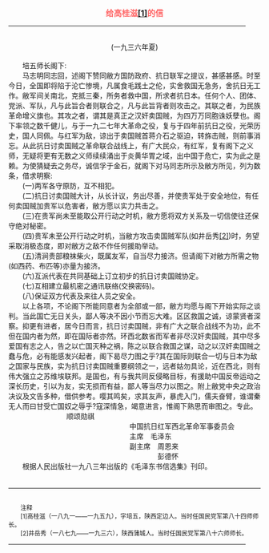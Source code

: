 <center><FONT style="FONT-SIZE: 12pt" COLOR="#FF6666"><B>给高桂滋<a href="#tail">[1]</a>的信</B></center></FONT>
<HR color="#EE9B73" size="1" width="94%">
<BR>
<center>(一九三六年夏)</center>
<BR>
　　培五师长阁下:
<BR>
　　马志明同志回，述阁下赞同敝方国防政府、抗日联军之提议，甚感甚感。时至今日，全国即将陷于沦亡惨境，凡属食毛践土之伦，实舍救国无急务，舍抗日无工作。敝军间关南北，克抵三秦，所务者救中国，所求者抗日本。任何个人、团体、党派、军队，凡与此旨合者则联合之，凡与此旨背者则攻击之。其联之者，为民族革命增义旗也。其攻之者，谓其是真正之汉奸卖国贼，为四万万同胞诛妖孽也。阁下率领之数千健儿，与于一九二七年大革命之役，复与于四年前抗日之役，光荣历史，国人同佩。与红军为敌，谅出于卖国贼首蒋介石之驱迫，转旆击贼，则前事消忘。从此抗日讨卖国贼之革命联合战线上，有广大民众，有红军，复有阁下之义师，无疑将更有无数之义师续续涌出于炎黄华胃之域，出中国于危亡，实为此之是赖。为使猜疑去之务尽，诚信孚于金石，就阁下对马同志所示及敝方所见，列为数条，借求明察:
<BR>
　　(一)两军各守原防，互不相犯。
<BR>
　　(二)抗日讨卖国贼大计，从长计议，务出尽善，并使贵军处于安全地位，有任何卖国贼加贵军以危害者，敝方愿以实力共击之。
<BR>
　　(三)在贵军尚未至能取公开行动之时机，敝方愿将双方关系及一切信使往还保守绝对秘密。
<BR>
　　(四)贵军未至公开行动之时机，当敝方攻击卖国贼军队(如井岳秀<a href="#tail">[2]</a>)时，务望采取消极态度，即对敝方之敌不作任何援助举动。
<BR>
　　(五)清涧贵部粮袜柴火，既属友军，自当尽力接济。但请阁下对敝方所需之物(如西药、布匹等)亦量为接济。
<BR>
　　(六)互派代表在共同基础上订立初步的抗日讨卖国贼协定。
<BR>
　　(七)互相建立最机密之通讯联络(交换密码)。
<BR>
　　(八)保证双方代表及来往人员之安全。
<BR>
　　以上各项，不论阁下所能同意者为全部或一部，敝方均愿与阁下开始实际之谈判。当此国亡无日关头，鄙人等决不因小节而忘大难。区区救国之诚，谅蒙贤者深察。抑更有进者，居今日而言，抗日讨卖国贼，非有广大之联合战线不为功，此不但在国内者为然，即在国际者亦然。环西北数省而军者非尽汉奸卖国贼，其中尽多爱国有志之人，告之以亡国灭种之祸，陈之以联合救国之谋，动之以汉奸卖国贼之蠢与危，必有能感发兴起者，阁下曷尽力图之乎?其在国际则联合一切与日本为敌之国家与民族，实为抗日讨卖国贼重要纲领之一，远者姑勿具论，近在西北，则有伟大强立之苏维埃联邦。是国也，有与我共同反侵略目标，有援助中国反帝运动之深长历史，引以为友，实无损而有益，鄙人等当尽力以图之。附上敝党中央之政治决议及文告多种，借供参考。嘤其鸣矣，求其友声，暴虎入门，儒夫奋臂，谁谓秦无人而曰甘受亡国奴之辱乎?寇深情急，竭意进言，惟阁下熟思而审图之。专此。
<BR>
　　　　　　　　 顺颂勋祺
<BR>
　　　　　　　　　　　　　　　　　 中国抗日红军西北革命军事委员会
<BR>
　　　　　　　　　　　　　　　　　 主席　毛泽东
<BR>
　　　　　　　　　　　　　　　　　 副主席　周恩来
<BR>
　　　　　　　　　　　　　　　　　　　　　 彭德怀
<BR>
　　根据人民出版社一九八三年出版的《毛泽东书信选集》刊印。
<BR>
　　<hr><a name="tail"></a>    <FONT style="FONT-SIZE: 9pt">
<BR>
　　注释
<BR>
　　[1]高桂滋（一八九一——一九五九），字培五，陕西定边人。当时任国民党军第八十四师师长。
<BR>
　　[2]井岳秀（一八七九——一九三六），陕西蒲城人。当时任国民党军第八十六师师长。
<BR>
</FONT>
<HR color="#EE9B73" size="1" width="94%">

